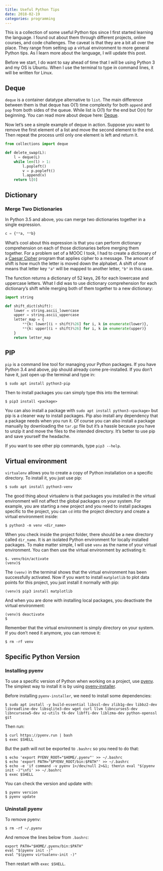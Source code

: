 ```yaml
---
title: Useful Python Tips
date: 2018-02-19
categories: programming
---
```


This is a collection of some useful Python tips since I first started learning the language. I found out about them through different projects, online courses, and code challenges. The caveat is that they are a bit all over the place. They range from setting up a virtual environment to more general Python tips. As I learn more about the language, I will update this post.

<!--more-->

Before we start, I do want to say ahead of time that I will be using Python 3 and my OS is Ubuntu. When I use the terminal to type in command lines, it will be written for Linux.

## Deque

`deque` is a container datatype alternative to `list`. The main difference between them is that deque has O(1) time complexity for both `append` and `pop` from both sides of the queue. While list is O(1) for the end but O(n) for beginning. You can read more about deque here: [Deque](https://docs.python.org/3.6/library/collections.html#collections.deque).

Now let’s see a simple example of deque in action. Suppose you want to remove the first element of a list and move the second element to the end. Then repeat the process until only one element is left and return it.

```python
from collections import deque

def delete_swap(L):
    l = deque(L)
    while len(l) > 1:
        l.popleft()
        v = p.popleft()
        l.append(v)
    return l[0]
```

## Dictionary

### Merge Two Dictionaries
In Python 3.5 and above, you can merge two dictionaries together in a single expression.

```python
c = {**a, **b}
```

What’s cool about this expression is that you can perform dictionary comprehension on each of those dictionaries before merging them together. For a problem set of a MOOC I took, I had to create a dictionary of a [Caesar Cipher](https://en.wikipedia.org/wiki/Caesar_cipher) program that applies cipher to a message. The amount of shift is how much the letter is moved down the alphabet. A shift of one means that letter key `"a"` will be mapped to another letter, `"b"` in this case.

The function returns a dictionary of 52 keys, 26 for each lowercase and uppercase letters. What I did was to use dictionary comprehension for each dictionary’s shift while merging both of them together to a new dictionary:

```python
import string

def shift_dict(shift):
    lower = string.ascii_lowercase
    upper = string.ascii_uppercase
    letter_map = {
        **{k: lower[(i + shift)%26] for i, k in enumerate(lower)},
        **{k: upper[(i + shift)%26] for i, k in enumerate(upper)}
    }
    return letter_map
```

## PIP

`pip` is a command line tool for managing your Python packages. If you have Python 3.4 and above, pip should already come pre-installed. If you don’t have it, just open up the terminal and type in:

```shell
$ sudo apt install python3-pip
```

Then to install packages you can simply type this into the terminal:

```shell
$ pip3 install <package>
```

You can also install a package with `sudo apt install python3-<package>` but pip is a cleaner way to install packages. Pip also install any dependency that a package needs when you run it. Of course you can also install a package manually by downloading the `tar.gz` file but it’s a hassle because you have to unzip it and move the files to the intended directory. It’s better to use pip and save yourself the headache.

If you want to see other pip commands, type `pip3 --help`.

## Virtual environment

`virtualenv` allows you to create a copy of Python installation on a specific directory. To install it, you just use pip:

```shell
$ sudo apt install python3-venv
```

The good thing about virtualenv is that packages you installed in the virtual environment will not affect the global packages on your system. For example, you are starting a new project and you need to install packages specific to the project, you can `cd` into the project directory and create a virtual environment inside:

```shell
$ python3 -m venv <dir_name>
```

When you check inside the project folder, there should be a new directory called `dir_name`. It is an isolated Python environment for locally installed packages. To make matter simple, I will use `venv` as the name of your virtual environment. You can then use the virtual environment by activating it:

```shell
$. venv/bin/activate
(venv)$ 
```

The `(venv)` in the terminal shows that the virtual environment has been successfully activated. Now if you want to install `matplotlib` to plot data points for this project, you just install it normally with pip:

```shell
(venv)$ pip3 install matplotlib
```

And when you are done with installing local packages, you deactivate the virtual environment:

```shell
(venv)$ deactivate
$
```

Remember that the virtual environment is simply directory on your system. If you don’t need it anymore, you can remove it:

```shell
$ rm -rf venv
```

## Specific Python Version

### Installing pyenv

To use a specific version of Python when working on a project, use [pyenv](https://github.com/pyenv/pyenv). The simplest way to install it is by using [pyenv-installer](https://github.com/pyenv/pyenv-installer).

Before installing `pyenv-installer`, we need to install some dependencies:

```shell
$ sudo apt install -y build-essential libssl-dev zlib1g-dev libbz2-dev libreadline-dev libsqlite3-dev wget curl llvm libncurses5-dev libncursesw5-dev xz-utils tk-dev libffi-dev liblzma-dev python-openssl git
```

Then run:

```shell
$ curl https://pyenv.run | bash
$ exec $SHELL
```

But the path will not be exported to `.bashrc` so you need to do that:

```shell
$ echo 'export PYENV_ROOT="$HOME/.pyenv"' >> ~/.bashrc
$ echo 'export PATH="$PYENV_ROOT/bin:$PATH"' >> ~/.bashrc
$ echo -e 'if command -v pyenv 1>/dev/null 2>&1; then\n eval "$(pyenv init -)"\nfi' >> ~/.bashrc
$ exec $SHELL
```

You can check the version and update with:

```shell
$ pyenv version
$ pyenv update
```

### Uninstall pyenv

To remove pyenv:

```shell
$ rm -rf ~/.pyenv
```

And remove the lines below from `.bashrc`:

```shell
export PATH="$HOME/.pyenv/bin:$PATH"
eval "$(pyenv init -)"
eval "$(pyenv virtualenv-init -)"
```

Then restart with `exec $SHELL`.